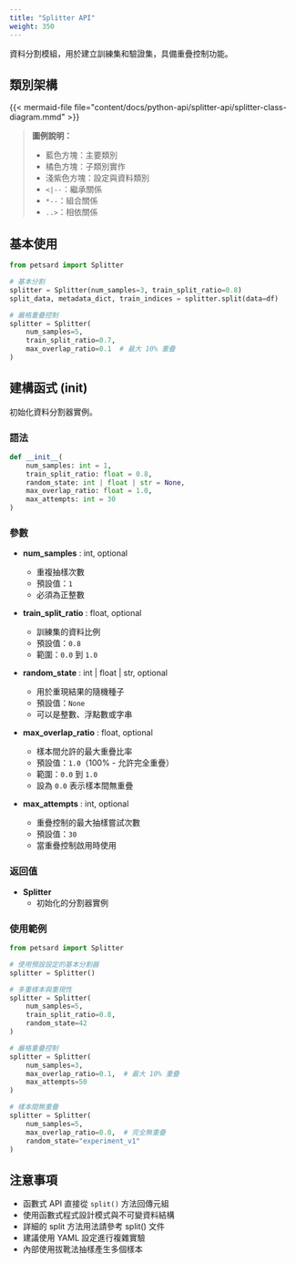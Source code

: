 ```yaml
---
title: "Splitter API"
weight: 350
---
```


資料分割模組，用於建立訓練集和驗證集，具備重疊控制功能。

## 類別架構

{{< mermaid-file file="content/docs/python-api/splitter-api/splitter-class-diagram.mmd" >}}

> **圖例說明：**
> - 藍色方塊：主要類別
> - 橘色方塊：子類別實作
> - 淺紫色方塊：設定與資料類別
> - `<|--`：繼承關係
> - `*--`：組合關係
> - `..>`：相依關係

## 基本使用 

```python
from petsard import Splitter

# 基本分割
splitter = Splitter(num_samples=3, train_split_ratio=0.8)
split_data, metadata_dict, train_indices = splitter.split(data=df)

# 嚴格重疊控制
splitter = Splitter(
    num_samples=5,
    train_split_ratio=0.7,
    max_overlap_ratio=0.1  # 最大 10% 重疊
)
```

## 建構函式 (__init__)

初始化資料分割器實例。

### 語法

```python
def __init__(
    num_samples: int = 1,
    train_split_ratio: float = 0.8,
    random_state: int | float | str = None,
    max_overlap_ratio: float = 1.0,
    max_attempts: int = 30
)
```

### 參數

- **num_samples** : int, optional
    - 重複抽樣次數
    - 預設值：`1`
    - 必須為正整數

- **train_split_ratio** : float, optional
    - 訓練集的資料比例
    - 預設值：`0.8`
    - 範圍：`0.0` 到 `1.0`

- **random_state** : int | float | str, optional
    - 用於重現結果的隨機種子
    - 預設值：`None`
    - 可以是整數、浮點數或字串

- **max_overlap_ratio** : float, optional
    - 樣本間允許的最大重疊比率
    - 預設值：`1.0`（100% - 允許完全重疊）
    - 範圍：`0.0` 到 `1.0`
    - 設為 `0.0` 表示樣本間無重疊

- **max_attempts** : int, optional
    - 重疊控制的最大抽樣嘗試次數
    - 預設值：`30`
    - 當重疊控制啟用時使用

### 返回值

- **Splitter**
    - 初始化的分割器實例

### 使用範例

```python
from petsard import Splitter

# 使用預設設定的基本分割器
splitter = Splitter()

# 多重樣本與重現性
splitter = Splitter(
    num_samples=5,
    train_split_ratio=0.8,
    random_state=42
)

# 嚴格重疊控制
splitter = Splitter(
    num_samples=3,
    max_overlap_ratio=0.1,  # 最大 10% 重疊
    max_attempts=50
)

# 樣本間無重疊
splitter = Splitter(
    num_samples=5,
    max_overlap_ratio=0.0,  # 完全無重疊
    random_state="experiment_v1"
)
```

## 注意事項

- 函數式 API 直接從 `split()` 方法回傳元組
- 使用函數式程式設計模式與不可變資料結構
- 詳細的 split 方法用法請參考 split() 文件
- 建議使用 YAML 設定進行複雜實驗
- 內部使用拔靴法抽樣產生多個樣本
